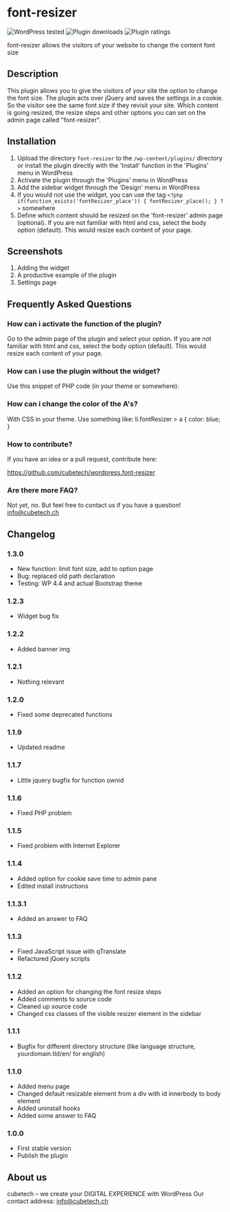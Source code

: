 # font-resizer

![WordPress tested](https://img.shields.io/wordpress/v/font-resizer.svg) ![Plugin downloads](https://img.shields.io/wordpress/plugin/dt/font-resizer.svg) ![Plugin ratings](https://img.shields.io/wordpress/plugin/r/font-resizer.svg)

font-resizer allows the visitors of your website to change the content font size

## Description

This plugin allows you to give the visitors of your site the option to change the font size.
The plugin acts over jQuery and saves the settings in a cookie. So the visitor see the same font size if they revisit your site.
Which content is going resized, the resize steps and other options you can set on the admin page called "font-resizer".

## Installation

1. Upload the directory `font-resizer` to the `/wp-content/plugins/` directory or install the plugin directly with the 'Install' function in the 'Plugins' menu in WordPress
1. Activate the plugin through the 'Plugins' menu in WordPress
1. Add the sidebar widget through the 'Design' menu in WordPress
1. If you would not use the widget, you can use the tag `<?php if(function_exists('fontResizer_place')) { fontResizer_place(); } ?>` somewhere
1. Define which content should be resized on the 'font-resizer' admin page (optional). If you are not familiar with html and css, select the body option (default). This would resize each content of your page.

## Screenshots

1. Adding the widget
2. A productive example of the plugin
3. Settings page

## Frequently Asked Questions

### How can i activate the function of the plugin?

Go to the admin page of the plugin and select your option. If you are not familiar with html and css, select the body option (default). This would resize each content of your page.

### How can i use the plugin without the widget?

Use this snippet of PHP code (in your theme or somewhere): <?php if(function_exists('fontResizer_place')) { fontResizer_place(); } ?>

### How can i change the color of the A's?

With CSS in your theme.
Use something like:
li.fontResizer > a { color: blue; }

### How to contribute?

If you have an idea or a pull request, contribute here:

https://github.com/cubetech/wordpress.font-resizer

### Are there more FAQ?

Not yet, no. But feel free to contact us if you have a question! info@cubetech.ch

## Changelog

### 1.3.0

* New function: limit font size, add to option page
* Bug: replaced old path declaration
* Testing: WP 4.4 and actual Bootstrap theme

### 1.2.3

* Widget bug fix

### 1.2.2

* Added banner img

### 1.2.1

* Nothing relevant

### 1.2.0

* Fixed some deprecated functions

### 1.1.9

* Updated readme

### 1.1.7

* Little jquery bugfix for function ownid

### 1.1.6

* Fixed PHP problem

### 1.1.5

* Fixed problem with Internet Explorer

### 1.1.4

* Added option for cookie save time to admin pane
* Edited install instructions

### 1.1.3.1

* Added an answer to FAQ

### 1.1.3

* Fixed JavaScript issue with qTranslate
* Refactured jQuery scripts

### 1.1.2
* Added an option for changing the font resize steps
* Added comments to source code
* Cleaned up source code
* Changed css classes of the visible resizer element in the sidebar

### 1.1.1
* Bugfix for different directory structure (like language structure, yourdomain.tld/en/ for english)

### 1.1.0
* Added menu page
* Changed default resizable element from a div with id innerbody to body element
* Added uninstall hooks
* Added some answer to FAQ

### 1.0.0
* First stable version
* Publish the plugin

## About us

cubetech – we create your DIGITAL EXPERIENCE with WordPress
Our contact address: info@cubetech.ch
